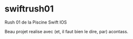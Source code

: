 # swiftrush01
Rush 01 de la Piscine Swift IOS

Beau projet realise avec (et, il faut bien le dire, par) acontass.
